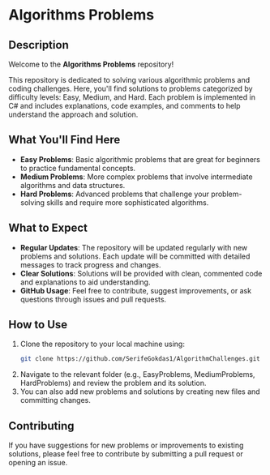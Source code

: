 # Algorithms Problems

## Description

Welcome to the **Algorithms Problems** repository!

This repository is dedicated to solving various algorithmic problems and coding challenges. Here, you'll find solutions to problems categorized by difficulty levels: Easy, Medium, and Hard. Each problem is implemented in C# and includes explanations, code examples, and comments to help understand the approach and solution.

## What You'll Find Here

- **Easy Problems**: Basic algorithmic problems that are great for beginners to practice fundamental concepts.
- **Medium Problems**: More complex problems that involve intermediate algorithms and data structures.
- **Hard Problems**: Advanced problems that challenge your problem-solving skills and require more sophisticated algorithms.

## What to Expect

- **Regular Updates**: The repository will be updated regularly with new problems and solutions. Each update will be committed with detailed messages to track progress and changes.
- **Clear Solutions**: Solutions will be provided with clean, commented code and explanations to aid understanding.
- **GitHub Usage**: Feel free to contribute, suggest improvements, or ask questions through issues and pull requests.

## How to Use

1. Clone the repository to your local machine using:
    ```bash
    git clone https://github.com/SerifeGokdas1/AlgorithmChallenges.git
    ```
2. Navigate to the relevant folder (e.g., EasyProblems, MediumProblems, HardProblems) and review the problem and its solution.
3. You can also add new problems and solutions by creating new files and committing changes.

## Contributing

If you have suggestions for new problems or improvements to existing solutions, please feel free to contribute by submitting a pull request or opening an issue.


